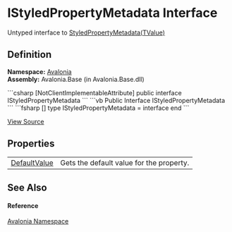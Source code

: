 # IStyledPropertyMetadata Interface


Untyped interface to <a href="T_Avalonia_StyledPropertyMetadata_1">StyledPropertyMetadata(TValue)</a>



## Definition
**Namespace:** <a href="N_Avalonia">Avalonia</a>  
**Assembly:** Avalonia.Base (in Avalonia.Base.dll)

<Tabs groupId="api-code-preview">
<TabItem value="csharp" label="C#">
```csharp
[NotClientImplementableAttribute]
public interface IStyledPropertyMetadata
```
</TabItem>
<TabItem value="vb" label="VB">
```vb
<NotClientImplementableAttribute>
Public Interface IStyledPropertyMetadata
```
</TabItem>
<TabItem value="fsharp" label="F#">
```fsharp
[<NotClientImplementableAttribute>]
type IStyledPropertyMetadata = interface end
```
</TabItem>
</Tabs>



<a href="https://github.com/AvaloniaUI/Avalonia/tree/master/src/Avalonia.Base/IStyledPropertyMetadata.cs" title="View the source code">View Source</a>



## Properties
<table>
<tr>
<td><a href="P_Avalonia_IStyledPropertyMetadata_DefaultValue">DefaultValue</a></td>
<td>Gets the default value for the property.</td>
</tr>
</table>

## See Also


#### Reference
<a href="N_Avalonia">Avalonia Namespace</a>  

